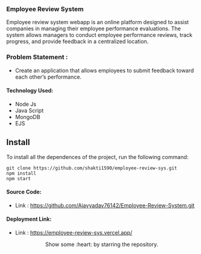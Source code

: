 ### Employee Review System
Employee review system webapp is an online platform designed to assist companies in managing their employee performance evaluations. The system allows managers to conduct employee performance reviews, track progress, and provide feedback in a centralized location.

### Problem Statement : 
 - Create an application that allows employees to submit feedback toward each other’s performance.
 
#### Technology Used:
 - Node Js
 - Java Script
 - MongoDB
 - EJS
 

 ## Install

To install all the dependences of the project, run the following command:

    git clone https://github.com/shakti1590/employee-review-sys.git
    npm install
    npm start


#### Source Code:
 - Link : https://github.com/Ajayyadav76142/Employee-Review-System.git


#### Deployment Link:
 - Link : https://employee-review-sys.vercel.app/



<p align="center">
  Show some :heart: by starring the repository.
</p>

